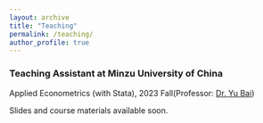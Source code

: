 ```yaml
---
layout: archive
title: "Teaching"
permalink: /teaching/
author_profile: true
---
```


### Teaching Assistant at Minzu University of China
Applied Econometrics (with Stata), 2023 Fall(Professor: [Dr. Yu Bai](https://eco.muc.edu.cn/info/1373/3467.htm))

Slides and course materials available soon.

